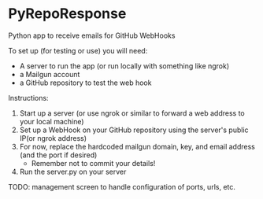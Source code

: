 # PyRepoResponse
Python app to receive emails for GitHub WebHooks

To set up (for testing or use) you will need: 

- A server to run the app (or run locally with something like ngrok)
- a Mailgun account
- a GitHub repository to test the web hook

Instructions:
1. Start up a server (or use ngrok or similar to forward a web address to your local machine) 
2. Set up a WebHook on your GitHub repository using the server's public IP(or ngrok address)
3. For now, replace the hardcoded mailgun domain, key, and email address (and the port if desired)
    - Remember not to commit your details!
4. Run the server.py on your server



TODO: management screen to handle configuration of ports, urls, etc.


